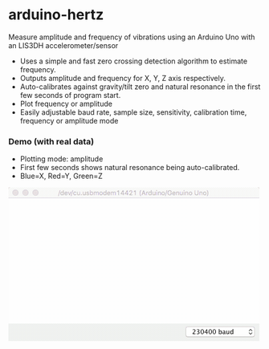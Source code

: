 # arduino-hertz
Measure amplitude and frequency of vibrations using an Arduino Uno with an LIS3DH accelerometer/sensor

- Uses a simple and fast zero crossing detection algorithm to estimate frequency.
- Outputs amplitude and frequency for X, Y, Z axis respectively.
- Auto-calibrates against gravity/tilt zero and natural resonance in the first few seconds of program start.
- Plot frequency or amplitude
- Easily adjustable baud rate, sample size, sensitivity, calibration time, frequency or amplitude mode

### Demo (with real data)

- Plotting mode: amplitude
- First few seconds shows natural resonance being auto-calibrated.
- Blue=X, Red=Y, Green=Z

![](demo.gif)
